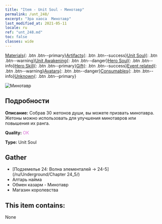 ```yaml
---
title: "Item - Unit Soul - Минотавр"
permalink: /unt_248/
excerpt: "Эра хаоса  Минотавр"
last_modified_at: 2021-05-11
locale: ru
ref: "unt_248.md"
toc: false
classes: wide
---
```

 [Materials](/ItemsRU/){: .btn .btn--primary}[Artifacts](/ItemsRU/Artifacts/){: .btn .btn--success}[Unit Soul](/ItemsRU/UnitSoul/){: .btn .btn--warning}[Unit Awakening](/ItemsRU/UnitAwakening/){: .btn .btn--danger}[Hero Soul](/ItemsRU/HeroSoul/){: .btn .btn--info}[Hero Skill](/ItemsRU/HeroSkill/){: .btn .btn--primary}[Gift](/ItemsRU/Gift/){: .btn .btn--success}[Event related](/ItemsRU/Events/){: .btn .btn--warning}[Avatars](/ItemsRU/Avatars/){: .btn .btn--danger}[Consumables](/ItemsRU/Consumables/){: .btn .btn--info}[Unknown](/ItemsRU/Unknown/){: .btn .btn--primary}

 ![Минотавр](/images/u/ti_niutouguai.jpg)

## Подробности
 **Описание:** Собрав 30 жетонов души, вы можете призвать минотавра. Жетоны можно использовать для улучшения минотавров или повышения их ранга.

 **Quality:** <span style="color: #DA70D6">OK</span>

 **Type:** Unit Soul

## Gather

*    [Подземелье 24: Волна элементалей -> 24-5](/ru/Underground/Chapter 24_5/) 
*    Алтарь найма 
*    Обмен казарм - Минотавр 
*    Магазин королевства 

## This item contains:

  None

